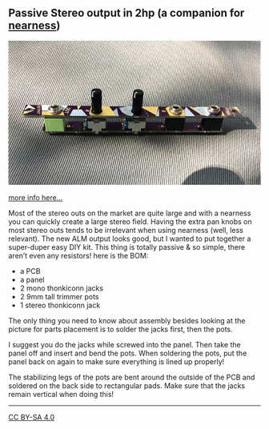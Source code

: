 ## Passive Stereo output in 2hp (a companion for [nearness](https://github.com/sarnesjo/nearness))

![module image](module.jpg)

[more info here...](https://llllllll.co/t/2hp-passive-stereo-output-a-companion-for-nearness/14189)

Most of the stereo outs on the market are quite large and with a nearness you can quickly create a large stereo field. Having the extra pan knobs on most stereo outs tends to be irrelevant when using nearness (well, less relevant). The new ALM output looks good, but I wanted to put together a super-duper easy DIY kit. This thing is totally passive & so simple, there aren’t even any resistors! here is the BOM:

+ a PCB
+ a panel
+ 2 mono thonkiconn jacks
+ 2 9mm tall trimmer pots
+ 1 stereo thonkiconn jack

The only thing you need to know about assembly besides looking at the picture for parts placement is to solder the jacks first, then the pots.

 I suggest you do the jacks while screwed into the panel. Then take the panel off and insert and bend the pots. When soldering the pots, put the panel back on again to make sure everything is lined up properly!

 The stabilizing legs of the pots are bent around the outside of the PCB and soldered on the back side to rectangular pads. Make sure that the jacks remain vertical when doing this!

---
[CC BY-SA 4.0](https://creativecommons.org/licenses/by-sa/4.0/)
